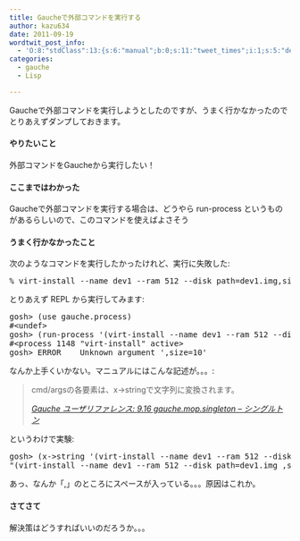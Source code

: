 ```yaml
---
title: Gaucheで外部コマンドを実行する
author: kazu634
date: 2011-09-19
wordtwit_post_info:
  - 'O:8:"stdClass":13:{s:6:"manual";b:0;s:11:"tweet_times";i:1;s:5:"delay";i:0;s:7:"enabled";i:1;s:10:"separation";s:2:"60";s:7:"version";s:3:"3.7";s:14:"tweet_template";b:0;s:6:"status";i:2;s:6:"result";a:0:{}s:13:"tweet_counter";i:2;s:13:"tweet_log_ids";a:1:{i:0;i:5447;}s:9:"hash_tags";a:0:{}s:8:"accounts";a:1:{i:0;s:7:"kazu634";}}'
categories:
  - gauche
  - Lisp

---
```

<div class="section">
<p>
    Gaucheで外部コマンドを実行しようとしたのですが、うまく行かなかったのでとりあえずダンプしておきます。
</p>
  
<h4>
    やりたいこと
</h4>
  
<p>
    外部コマンドをGaucheから実行したい！
</p>
  
<h4>
    ここまではわかった
</h4>
  
<p>
    Gaucheで外部コマンドを実行する場合は、どうやら run-process というものがあるらしいので、このコマンドを使えばよさそう
</p>
  
<h4>
    うまく行かなかったこと
</h4>
  
<p>
    次のようなコマンドを実行したかったけれど、実行に失敗した:
</p>
  
<pre class="syntax-highlight">
% virt-<span class="synStatement">install</span> <span class="synSpecial">--name</span> dev1 <span class="synSpecial">--ram</span> <span class="synConstant">512</span> <span class="synSpecial">--disk</span> <span class="synIdentifier">path</span>=<span class="synIdentifier">dev1.img,size</span>=<span class="synConstant">10</span> <span class="synSpecial">--vcpus</span> <span class="synConstant">1</span> <span class="synSpecial">--network</span> <span class="synIdentifier">bridge</span>=<span class="synIdentifier">br0,model</span>=virtio <span class="synSpecial">--graphic</span> <span class="synIdentifier">vnc,listen</span>=<span class="synConstant"></span>.<span class="synConstant"></span>.<span class="synConstant"></span>.<span class="synConstant"></span> <span class="synSpecial">--pxe</span>
</pre>
  
<p>
    とりあえず REPL から実行してみます:
</p>
  
<pre class="syntax-highlight">
gosh<span class="synStatement">&#62;</span> <span class="synStatement">(</span>use gauche.process<span class="synStatement">)</span>
<span class="synComment">#&#60;undef&#62;</span>
gosh<span class="synStatement">&#62;</span> <span class="synStatement">(</span>run-process <span class="synStatement">'</span><span class="synConstant">(virt-install --name dev1 --ram 512 --disk path=dev1.img,size=10 --vcpus 1 --network bridge=br0,model=virtio --graphic vnc,listen=0.0.0.0 --pxe))</span>
<span class="synConstant">#&#60;process 1148 &#34;virt-install&#34; active&#62;</span>
<span class="synConstant">gosh&#62; ERROR    Unknown argument </span><span class="synStatement">'</span>,<span class="synIdentifier">size</span>=<span class="synConstant">10</span><span class="synStatement">'</span>
</pre>
  
<p>
    なんか上手くいかない。マニュアルにはこんな記述が。。。:
</p>
  
<blockquote title="404 Not Found" cite="http://practical-scheme.net/gauche/man/gauche-refj_92.html">
<p>
      cmd/argsの各要素は、x->stringで文字列に変換されます。
</p>
    
<p>
<cite><a href="http://practical-scheme.net/gauche/man/gauche-refj_92.html" onclick="__gaTracker('send', 'event', 'outbound-article', 'http://practical-scheme.net/gauche/man/gauche-refj_92.html', 'Gauche ユーザリファレンス: 9.16 gauche.mop.singleton &#8211; シングルトン');" target="_blank">Gauche ユーザリファレンス: 9.16 gauche.mop.singleton &#8211; シングルトン</a></cite>
</p>
</blockquote>
  
<p>
    というわけで実験:
</p>
  
<pre class="syntax-highlight">
gosh<span class="synStatement">&#62;</span> <span class="synStatement">(</span>x-<span class="synStatement">&#62;</span>string <span class="synStatement">'</span><span class="synConstant">(virt-install --name dev1 --ram 512 --disk path=dev1.img,size=10 --vcpus 1 --network bridge=br0,model=virtio --graphic vnc,listen=0.0.0.0 --pxe))</span>
<span class="synConstant">&#34;(virt-install --name dev1 --ram 512 --disk path=dev1.img ,size=10 --vcpus 1 --network bridge=br0 ,model=virtio --graphic vnc ,listen=0.0.0.0 --pxe)&#34;</span>
</pre>
  
<p>
    あっ、なんか「,」のところにスペースが入っている。。。原因はこれか。
</p>
  
<h4>
    さてさて
</h4>
  
<p>
    解決策はどうすればいいのだろうか。。。
</p>
</div>
